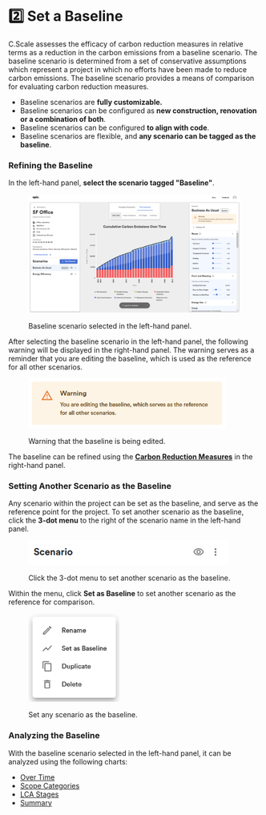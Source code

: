 # 2️⃣ Set a Baseline

C.Scale assesses the efficacy of carbon reduction measures in relative terms as a reduction in the carbon emissions from a baseline scenario. The baseline scenario is determined from a set of conservative assumptions which represent a project in which no efforts have been made to reduce carbon emissions. The baseline scenario provides a means of comparison for evaluating carbon reduction measures.&#x20;

* Baseline scenarios are **fully customizable.**&#x20;
* Baseline scenarios can be configured as **new construction, renovation or a combination of both**.&#x20;
* Baseline scenarios can be configured **to align with code**.&#x20;
* Baseline scenarios are flexible, and **any scenario can be tagged as the baseline**.

### Refining the Baseline

In the left-hand panel, **select the scenario tagged "Baseline"**.

<div align="left">

<figure><img src="../.gitbook/assets/image (11).png" alt="" width="563"><figcaption><p>Baseline scenario selected in the left-hand panel.</p></figcaption></figure>

</div>

After selecting the baseline scenario in the left-hand panel, the following warning will be displayed in the right-hand panel. The warning serves as a reminder that you are editing the baseline, which is used as the reference for all other scenarios.

<div align="left">

<figure><img src="../.gitbook/assets/image (12).png" alt="" width="394"><figcaption><p>Warning that the baseline is being edited.</p></figcaption></figure>

</div>

The baseline can be refined using the [**Carbon Reduction Measures**](broken-reference) in the right-hand panel.&#x20;

### Setting Another Scenario as the Baseline

Any scenario within the project can be set as the baseline, and serve as the reference point for the project. To set another scenario as the baseline, click the **3-dot menu** to the right of the scenario name in the left-hand panel.&#x20;

<div align="left">

<figure><img src="../.gitbook/assets/image (13).png" alt="" width="399"><figcaption><p>Click the 3-dot menu to set another scenario as the baseline.</p></figcaption></figure>

</div>

Within the menu, click **Set as Baseline** to set another scenario as the reference for comparison.

<div align="left">

<figure><img src="../.gitbook/assets/image (14).png" alt="" width="182"><figcaption><p>Set any scenario as the baseline.</p></figcaption></figure>

</div>

### Analyzing the Baseline

With the baseline scenario selected in the left-hand panel, it can be analyzed using the following charts:

* [Over Time](reduce-emissions/analyze-scenarios.md#over-time-chart)
* [Scope Categories](reduce-emissions/analyze-scenarios.md#scope-categories-chart)
* [LCA Stages](reduce-emissions/analyze-scenarios.md#lca-stages-chart)
* [Summary](reduce-emissions/analyze-scenarios.md#summary-chart)
